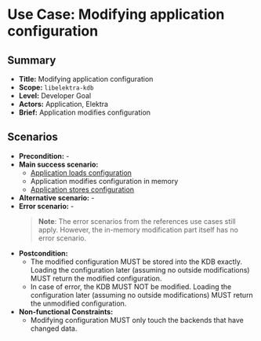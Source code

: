 # Use Case: Modifying application configuration

## Summary

- **Title:** Modifying application configuration
- **Scope:** `libelektra-kdb`
- **Level:** Developer Goal
- **Actors:** Application, Elektra
- **Brief:** Application modifies configuration

## Scenarios

- **Precondition:** -
- **Main success scenario:**
  - [Application loads configuration](UC_load_config.md)
  - Application modifies configuration in memory
  - [Application stores configuration](UC_store_config.md)
- **Alternative scenario:** -
- **Error scenario:** -
  > **Note**: The error scenarios from the references use cases still apply.
  > However, the in-memory modification part itself has no error scenario.
- **Postcondition:**
  - The modified configuration MUST be stored into the KDB exactly.
    Loading the configuration later (assuming no outside modifications) MUST return the modified configuration.
  - In case of error, the KDB MUST NOT be modified.
    Loading the configuration later (assuming no outside modifications) MUST return the unmodified configuration.
- **Non-functional Constraints:**
  - Modifying configuration MUST only touch the backends that have changed data.
